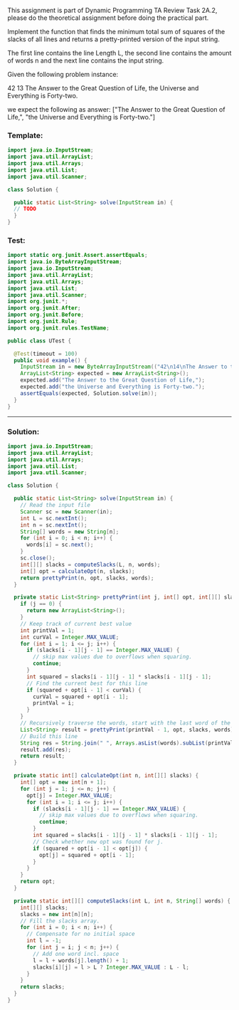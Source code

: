 This assignment is part of Dynamic Programming TA Review Task 2A.2,
please do the theoretical assignment before doing the practical part.

Implement the function that finds the minimum total sum of squares of the slacks of all lines and returns a pretty-printed version of the input string.

The first line contains the line Length L, the second line contains the amount of words n and the next line contains the input string.

Given the following problem instance:

42
13
The Answer to the Great Question of Life, the Universe and Everything is Forty-two.

we expect the following as answer:
["The Answer to the Great Question of Life,", "the Universe and Everything is Forty-two."]

### Template:
```java
import java.io.InputStream;
import java.util.ArrayList;
import java.util.Arrays;
import java.util.List;
import java.util.Scanner;

class Solution {

  public static List<String> solve(InputStream in) {
  // TODO
  }
}
```

### Test:
```java
import static org.junit.Assert.assertEquals;
import java.io.ByteArrayInputStream;
import java.io.InputStream;
import java.util.ArrayList;
import java.util.Arrays;
import java.util.List;
import java.util.Scanner;
import org.junit.*;
import org.junit.After;
import org.junit.Before;
import org.junit.Rule;
import org.junit.rules.TestName;

public class UTest {

  @Test(timeout = 100)
  public void example() {
    InputStream in = new ByteArrayInputStream(("42\n14\nThe Answer to the Great Question of Life, " + "the Universe and Everything is Forty-two.").getBytes());
    ArrayList<String> expected = new ArrayList<String>();
    expected.add("The Answer to the Great Question of Life,");
    expected.add("the Universe and Everything is Forty-two.");
    assertEquals(expected, Solution.solve(in));
  }
}
```
___________________________________________________________________
### Solution:
```java
import java.io.InputStream;
import java.util.ArrayList;
import java.util.Arrays;
import java.util.List;
import java.util.Scanner;

class Solution {

  public static List<String> solve(InputStream in) {
    // Read the input file
    Scanner sc = new Scanner(in);
    int L = sc.nextInt();
    int n = sc.nextInt();
    String[] words = new String[n];
    for (int i = 0; i < n; i++) {
      words[i] = sc.next();
    }
    sc.close();
    int[][] slacks = computeSlacks(L, n, words);
    int[] opt = calculateOpt(n, slacks);
    return prettyPrint(n, opt, slacks, words);
  }

  private static List<String> prettyPrint(int j, int[] opt, int[][] slacks, String[] words) {
    if (j == 0) {
      return new ArrayList<String>();
    }
    // Keep track of current best value
    int printVal = 1;
    int curVal = Integer.MAX_VALUE;
    for (int i = 1; i <= j; i++) {
      if (slacks[i - 1][j - 1] == Integer.MAX_VALUE) {
        // skip max values due to overflows when squaring.
        continue;
      }
      int squared = slacks[i - 1][j - 1] * slacks[i - 1][j - 1];
      // Find the current best for this line
      if (squared + opt[i - 1] < curVal) {
        curVal = squared + opt[i - 1];
        printVal = i;
      }
    }
    // Recursively traverse the words, start with the last word of the previous sentence
    List<String> result = prettyPrint(printVal - 1, opt, slacks, words);
    // Build this line
    String res = String.join(" ", Arrays.asList(words).subList(printVal - 1, j));
    result.add(res);
    return result;
  }

  private static int[] calculateOpt(int n, int[][] slacks) {
    int[] opt = new int[n + 1];
    for (int j = 1; j <= n; j++) {
      opt[j] = Integer.MAX_VALUE;
      for (int i = 1; i <= j; i++) {
        if (slacks[i - 1][j - 1] == Integer.MAX_VALUE) {
          // skip max values due to overflows when squaring.
          continue;
        }
        int squared = slacks[i - 1][j - 1] * slacks[i - 1][j - 1];
        // Check whether new opt was found for j.
        if (squared + opt[i - 1] < opt[j]) {
          opt[j] = squared + opt[i - 1];
        }
      }
    }
    return opt;
  }

  private static int[][] computeSlacks(int L, int n, String[] words) {
    int[][] slacks;
    slacks = new int[n][n];
    // Fill the slacks array.
    for (int i = 0; i < n; i++) {
      // Compensate for no initial space
      int l = -1;
      for (int j = i; j < n; j++) {
        // Add one word incl. space
        l = l + words[j].length() + 1;
        slacks[i][j] = l > L ? Integer.MAX_VALUE : L - l;
      }
    }
    return slacks;
  }
}

```

